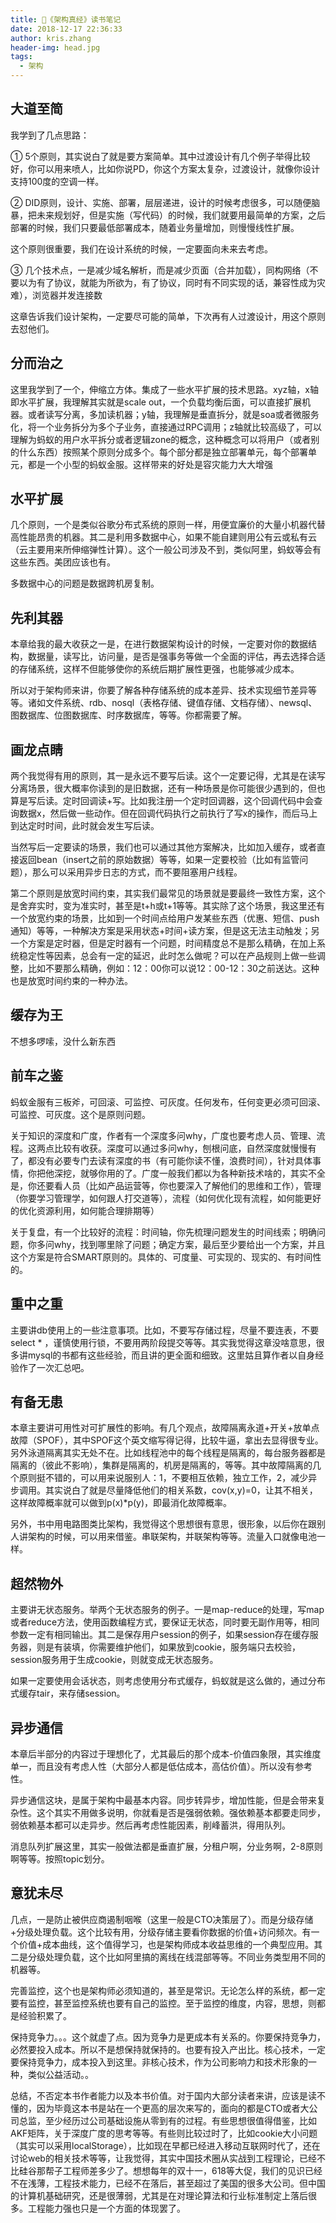 ```yaml
---
title: 《架构真经》读书笔记
date: 2018-12-17 22:36:33
author: kris.zhang
header-img: head.jpg
tags: 
  - 架构
---
```


## 大道至简

我学到了几点思路：

① 5个原则，其实说白了就是要方案简单。其中过渡设计有几个例子举得比较好，你可以用来喷人，比如你说PD，你这个方案太复杂，过渡设计，就像你设计支持100度的空调一样。

② DID原则，设计、实施、部署，层层递进，设计的时候考虑很多，可以随便脑暴，把未来规划好，但是实施（写代码）的时候，我们就要用最简单的方案，之后部署的时候，我们只要最低部署成本，随着业务量增加，则慢慢线性扩展。

这个原则很重要，我们在设计系统的时候，一定要面向未来去考虑。

③ 几个技术点，一是减少域名解析，而是减少页面（合并加载），同构网络（不要以为有了协议，就能为所欲为，有了协议，同时有不同实现的话，兼容性成为灾难），浏览器并发连接数

这章告诉我们设计架构，一定要尽可能的简单，下次再有人过渡设计，用这个原则去怼他们。

## 分而治之

这里我学到了一个，伸缩立方体。集成了一些水平扩展的技术思路。xyz轴，x轴即水平扩展，我理解其实就是scale out，一个负载均衡后面，可以直接扩展机器。或者读写分离，多加读机器；y轴，我理解是垂直拆分，就是soa或者微服务化，将一个业务拆分为多个子业务，直接通过RPC调用；z轴就比较高级了，可以理解为蚂蚁的用户水平拆分或者逻辑zone的概念，这种概念可以将用户（或者别的什么东西）按照某个原则分成多个。每个部分都是独立部署单元，每个部署单元，都是一个小型的蚂蚁金服。这样带来的好处是容灾能力大大增强

## 水平扩展

几个原则，一个是类似谷歌分布式系统的原则一样，用便宜廉价的大量小机器代替高性能昂贵的机器。其二是利用多数据中心，如果不能自建则用公有云或私有云（云主要用来所伸缩弹性计算）。这个一般公司涉及不到，类似阿里，蚂蚁等会有这些东西。美团应该也有。

多数据中心的问题是数据跨机房复制。

## 先利其器

本章给我的最大收获之一是，在进行数据架构设计的时候，一定要对你的数据结构，数据量，读写比，访问量，是否是强事务等做一个全面的评估，再去选择合适的存储系统，这样不但能够使你的系统后期扩展性更强，也能够减少成本。

所以对于架构师来讲，你要了解各种存储系统的成本差异、技术实现细节差异等等。诸如文件系统、rdb、nosql（表格存储、键值存储、文档存储）、newsql、图数据库、位图数据库、时序数据库，等等。你都需要了解。

## 画龙点睛

两个我觉得有用的原则，其一是永远不要写后读。这个一定要记得，尤其是在读写分离场景，很大概率你读到的是旧数据，还有一种场景是你可能很少遇到的，但也算是写后读。定时回调读+写。比如我注册一个定时回调器，这个回调代码中会查询数据x，然后做一些动作。但在回调代码执行之前执行了写x的操作，而后马上到达定时时间，此时就会发生写后读。

当然写后一定要读的场景，我们也可以通过其他方案解决，比如加入缓存，或者直接返回bean（insert之前的原始数据）等等，如果一定要校验（比如有监管问题），那么可以采用异步日志的方式，而不要阻塞用户线程。

第二个原则是放宽时间约束，其实我们最常见的场景就是要最终一致性方案，这个是舍弃实时，变为准实时，甚至是t+h或t+1等等。其实除了这个场景，我这里还有一个放宽约束的场景，比如到一个时间点给用户发某些东西（优惠、短信、push通知）等等，一种解决方案是采用状态+时间+读方案，但是这无法主动触发；另一个方案是定时器，但是定时器有一个问题，时间精度总不是那么精确，在加上系统稳定性等因素，总会有一定的延迟，此时怎么做呢？可以在产品规则上做一些调整，比如不要那么精确，例如：12：00你可以说12：00-12：30之前送达。这种也是放宽时间约束的一种办法。

## 缓存为王

不想多啰嗦，没什么新东西

## 前车之鉴

蚂蚁金服有三板斧，可回滚、可监控、可灰度。任何发布，任何变更必须可回滚、可监控、可灰度。这个是原则问题。

关于知识的深度和广度，作者有一个深度多问why，广度也要考虑人员、管理、流程。这两点比较有收获。深度可以通过多问why，刨根问底，自然深度就慢慢有了，都没有必要专门去读有深度的书（有可能你读不懂，浪费时间），针对具体事情，你把他深挖，就够你用的了。广度一般我们都以为各种新技术啥的，其实不全是，你还要看人员（比如产品运营等，你也要深入了解他们的思维和工作），管理（你要学习管理学，如何跟人打交道等），流程（如何优化现有流程，如何能更好的优化资源利用，如何能合理排期等）

关于复盘，有一个比较好的流程：时间轴，你先梳理问题发生的时间线索；明确问题，你多问why，找到哪里除了问题；确定方案，最后至少要给出一个方案，并且这个方案是符合SMART原则的。具体的、可度量、可实现的、现实的、有时间性的。

## 重中之重

主要讲db使用上的一些注意事项。比如，不要写存储过程，尽量不要连表，不要select * ，谨慎使用行锁，不要用两阶段提交等等。其实我觉得这章没啥意思，很多讲mysql的书都有这些经验，而且讲的更全面和细致。这里姑且算作者以自身经验作了一次汇总吧。

## 有备无患

本章主要讲可用性对可扩展性的影响。有几个观点，故障隔离永道+开关+放单点故障（SPOF），其中SPOF这个英文缩写得记得，比较牛逼，拿出去显得很专业。另外泳道隔离其实无处不在。比如线程池中的每个线程是隔离的，每台服务器都是隔离的（彼此不影响），集群是隔离的，机房是隔离的，等等。其中故障隔离的几个原则挺不错的，可以用来说服别人：1，不要相互依赖，独立工作，2，减少异步调用。其实说白了就是尽量降低他们的相关系数，cov(x,y)=0，让其不相关，这样故障概率就可以做到p(x)*p(y)，即最消化故障概率。

另外，书中用电路图类比架构，我觉得这个思想很有意思，很形象，以后你在跟别人讲架构的时候，可以用来借鉴。串联架构，并联架构等等。流量入口就像电池一样。

## 超然物外

主要讲无状态服务。举两个无状态服务的例子。一是map-reduce的处理，写map或者reduce方法，使用函数编程方式，要保证无状态，同时要无副作用等，相同参数一定有相同输出。其二是保存用户session的例子，如果session存在缓存服务器，则是有装填，你需要维护他们，如果放到cookie，服务端只去校验，session服务用于生成cookie，则就变成无状态服务。

如果一定要使用会话状态，则考虑使用分布式缓存，蚂蚁就是这么做的，通过分布式缓存tair，来存储session。

## 异步通信

本章后半部分的内容过于理想化了，尤其最后的那个成本-价值四象限，其实维度单一，而且没有考虑人性（大部分人都是低估成本，高估价值）。所以没有参考性。

异步通信这块，是属于架构中最基本内容。同步转异步，增加性能，但是会带来复杂性。这个其实不用做多说明，你就看是否是强弱依赖。强依赖基本都要走同步，弱依赖基本都可以走异步。然后再考虑性能因素，削峰蓄洪，得用队列。

消息队列扩展这里，其实一般做法都是垂直扩展，分租户啊，分业务啊，2-8原则啊等等。按照topic划分。

## 意犹未尽

几点，一是防止被供应商遏制咽喉（这里一般是CTO决策层了）。而是分级存储+分级处理负载。这个比较有用，分级存储主要看你数据的价值+访问频次。有一个价值+成本曲线，这个值得学习，也是架构师成本收益思维的一个典型应用。其二是分级处理负载，这个比如阿里搞的离线在线混部等等。不同业务类型用不同的机器等。

完善监控，这个也是架构师必须知道的，甚至是常识。无论怎么样的系统，都一定要有监控，甚至监控系统也要有自己的监控。至于监控的维度，内容，思想，则都是经验积累了。

保持竞争力。。。这个就虚了点。因为竞争力是更成本有关系的。你要保持竞争力，必然要投入成本。所以不是想保持就保持的。也要有投入产出比。核心技术，一定要保持竞争力，成本投入到这里。非核心技术，作为公司影响力和技术形象的一种，类似公益活动。。

总结，不否定本书作者能力以及本书价值。对于国内大部分读者来讲，应该是读不懂的，因为毕竟这本书是站在一个更高的层次来写的，面向的都是CTO或者大公司总监，至少经历过公司基础设施从零到有的过程。有些思想很值得借鉴，比如AKF矩阵，关于深度广度的思考等等。有些则比较过时了，比如cookie大小问题（其实可以采用localStorage），比如现在早都已经进入移动互联网时代了，还在讨论web的相关技术等等，让我觉得，其实中国技术圈从实战到工程理论，已经不比硅谷那帮子工程师差多少了。想想每年的双十一，618等大促，我们的见识已经不在浅薄，工程技术能力，已经不在落后，甚至超过了美国的很多大公司。但中国的计算机基础研究，还是很薄弱，尤其是在对理论算法和行业标准制定上落后很多。工程能力强也只是一个方面的体现罢了。
